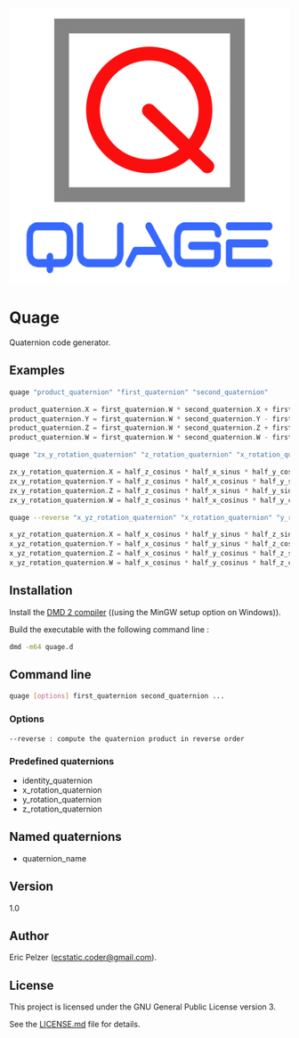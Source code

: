 ![](https://github.com/senselogic/QUAGE/blob/master/LOGO/quage.png)

# Quage

Quaternion code generator.

## Examples

```bash
quage "product_quaternion" "first_quaternion" "second_quaternion"
```
```c++
product_quaternion.X = first_quaternion.W * second_quaternion.X + first_quaternion.X * second_quaternion.W + first_quaternion.Y * second_quaternion.Z - first_quaternion.Z * second_quaternion.Y;
product_quaternion.Y = first_quaternion.W * second_quaternion.Y - first_quaternion.X * second_quaternion.Z + first_quaternion.Y * second_quaternion.W + first_quaternion.Z * second_quaternion.X;
product_quaternion.Z = first_quaternion.W * second_quaternion.Z + first_quaternion.X * second_quaternion.Y - first_quaternion.Y * second_quaternion.X + first_quaternion.Z * second_quaternion.W;
product_quaternion.W = first_quaternion.W * second_quaternion.W - first_quaternion.X * second_quaternion.X - first_quaternion.Y * second_quaternion.Y - first_quaternion.Z * second_quaternion.Z;
```

```bash
quage "zx_y_rotation_quaternion" "z_rotation_quaternion" "x_rotation_quaternion" "y_rotation_quaternion"
```
```c++
zx_y_rotation_quaternion.X = half_z_cosinus * half_x_sinus * half_y_cosinus - half_z_sinus * half_x_cosinus * half_y_sinus;
zx_y_rotation_quaternion.Y = half_z_cosinus * half_x_cosinus * half_y_sinus + half_z_sinus * half_x_sinus * half_y_cosinus;
zx_y_rotation_quaternion.Z = half_z_cosinus * half_x_sinus * half_y_sinus + half_z_sinus * half_x_cosinus * half_y_cosinus;
zx_y_rotation_quaternion.W = half_z_cosinus * half_x_cosinus * half_y_cosinus - half_z_sinus * half_x_sinus * half_y_sinus;
```

```bash
quage --reverse "x_yz_rotation_quaternion" "x_rotation_quaternion" "y_rotation_quaternion" "z_rotation_quaternion"
```
```c++
x_yz_rotation_quaternion.X = half_x_cosinus * half_y_sinus * half_z_sinus + half_x_sinus * half_y_cosinus * half_z_cosinus;
x_yz_rotation_quaternion.Y = half_x_cosinus * half_y_sinus * half_z_cosinus - half_x_sinus * half_y_cosinus * half_z_sinus;
x_yz_rotation_quaternion.Z = half_x_cosinus * half_y_cosinus * half_z_sinus + half_x_sinus * half_y_sinus * half_z_cosinus;
x_yz_rotation_quaternion.W = half_x_cosinus * half_y_cosinus * half_z_cosinus - half_x_sinus * half_y_sinus * half_z_sinus;
```

## Installation

Install the [DMD 2 compiler](https://dlang.org/download.html) ((using the MinGW setup option on Windows)).

Build the executable with the following command line :

```bash
dmd -m64 quage.d
```

## Command line

```bash
quage [options] first_quaternion second_quaternion ...
```

### Options

```
--reverse : compute the quaternion product in reverse order
```

### Predefined quaternions

* identity_quaternion
* x_rotation_quaternion
* y_rotation_quaternion
* z_rotation_quaternion

## Named quaternions

* quaternion_name

## Version

1.0

## Author

Eric Pelzer (ecstatic.coder@gmail.com).

## License

This project is licensed under the GNU General Public License version 3.

See the [LICENSE.md](LICENSE.md) file for details.
